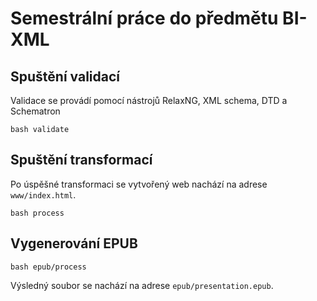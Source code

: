 Semestrální práce do předmětu BI-XML
====================================

Spuštění validací
-----------------
Validace se provádí pomocí nástrojů RelaxNG, XML schema, DTD a Schematron
```
bash validate
```


Spuštění transformací
---------------------
Po úspěšné transformaci se vytvořený web nachází na adrese `www/index.html`.
```
bash process
```


Vygenerování EPUB
-----------------
```
bash epub/process
```

Výsledný soubor se nachází na adrese `epub/presentation.epub`.

